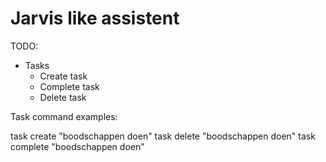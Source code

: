 # Jarvis like assistent

TODO:

- Tasks
    - Create task
    - Complete task
    - Delete task


Task command examples:

task create "boodschappen doen"
task delete "boodschappen doen"
task complete "boodschappen doen"
